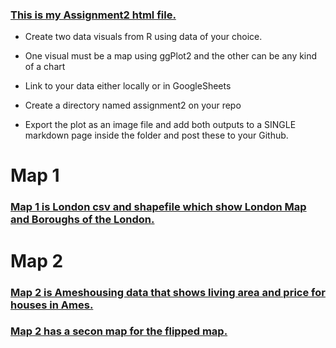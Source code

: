 ### [This is my Assignment2 html file.](https://rpubs.com/farzanehf/1007451)

- Create two data visuals from R using data of your choice. 

- One visual must be a map using ggPlot2 and the other can be any kind of a chart 

- Link to your data either locally or in GoogleSheets 

- Create a directory named assignment2 on your repo 

- Export the plot as an image file and add both outputs to a SINGLE markdown page inside the folder and post these to your Github. 

# Map 1
### [Map 1 is London csv and shapefile which show London Map and Boroughs of the London.](Assignment2-Map1.jpg)
 

# Map 2
### [Map 2 is Ameshousing data that shows living area and price for houses in Ames.](Assignment2-Map2.JPEG)

### [Map 2 has a secon map for the flipped map.](Assignment2-Map2-Flipped.JPEG)



